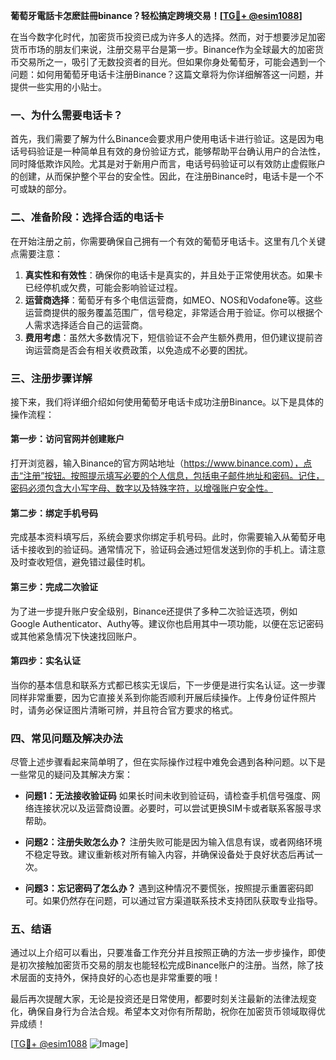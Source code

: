 **葡萄牙電話卡怎麽註冊binance？轻松搞定跨境交易！[[TG💪+ @esim1088](https://t.me/s/esim1088)]**

在当今数字化时代，加密货币投资已成为许多人的选择。然而，对于想要涉足加密货币市场的朋友们来说，注册交易平台是第一步。Binance作为全球最大的加密货币交易所之一，吸引了无数投资者的目光。但如果你身处葡萄牙，可能会遇到一个问题：如何用葡萄牙电话卡注册Binance？这篇文章将为你详细解答这一问题，并提供一些实用的小贴士。

### 一、为什么需要电话卡？

首先，我们需要了解为什么Binance会要求用户使用电话卡进行验证。这是因为电话号码验证是一种简单且有效的身份验证方式，能够帮助平台确认用户的合法性，同时降低欺诈风险。尤其是对于新用户而言，电话号码验证可以有效防止虚假账户的创建，从而保护整个平台的安全性。因此，在注册Binance时，电话卡是一个不可或缺的部分。

### 二、准备阶段：选择合适的电话卡

在开始注册之前，你需要确保自己拥有一个有效的葡萄牙电话卡。这里有几个关键点需要注意：

1. **真实性和有效性**：确保你的电话卡是真实的，并且处于正常使用状态。如果卡已经停机或欠费，可能会影响验证过程。
2. **运营商选择**：葡萄牙有多个电信运营商，如MEO、NOS和Vodafone等。这些运营商提供的服务覆盖范围广，信号稳定，非常适合用于验证。你可以根据个人需求选择适合自己的运营商。
3. **费用考虑**：虽然大多数情况下，短信验证不会产生额外费用，但仍建议提前咨询运营商是否会有相关收费政策，以免造成不必要的困扰。

### 三、注册步骤详解

接下来，我们将详细介绍如何使用葡萄牙电话卡成功注册Binance。以下是具体的操作流程：

#### 第一步：访问官网并创建账户
打开浏览器，输入Binance的官方网站地址（https://www.binance.com），点击“注册”按钮。按照提示填写必要的个人信息，包括电子邮件地址和密码。记住，密码必须包含大小写字母、数字以及特殊字符，以增强账户安全性。

#### 第二步：绑定手机号码
完成基本资料填写后，系统会要求你绑定手机号码。此时，你需要输入从葡萄牙电话卡接收到的验证码。通常情况下，验证码会通过短信发送到你的手机上。请注意及时查收短信，避免错过最佳时机。

#### 第三步：完成二次验证
为了进一步提升账户安全级别，Binance还提供了多种二次验证选项，例如Google Authenticator、Authy等。建议你也启用其中一项功能，以便在忘记密码或其他紧急情况下快速找回账户。

#### 第四步：实名认证
当你的基本信息和联系方式都已核实无误后，下一步便是进行实名认证。这一步骤同样非常重要，因为它直接关系到你能否顺利开展后续操作。上传身份证件照片时，请务必保证图片清晰可辨，并且符合官方要求的格式。

### 四、常见问题及解决办法

尽管上述步骤看起来简单明了，但在实际操作过程中难免会遇到各种问题。以下是一些常见的疑问及其解决方案：

- **问题1：无法接收验证码**
  如果长时间未收到验证码，请检查手机信号强度、网络连接状况以及运营商设置。必要时，可以尝试更换SIM卡或者联系客服寻求帮助。
  
- **问题2：注册失败怎么办？**
  注册失败可能是因为输入信息有误，或者网络环境不稳定导致。建议重新核对所有输入内容，并确保设备处于良好状态后再试一次。

- **问题3：忘记密码了怎么办？**
  遇到这种情况不要慌张，按照提示重置密码即可。如果仍然存在问题，可以通过官方渠道联系技术支持团队获取专业指导。

### 五、结语

通过以上介绍可以看出，只要准备工作充分并且按照正确的方法一步步操作，即使是初次接触加密货币交易的朋友也能轻松完成Binance账户的注册。当然，除了技术层面的支持外，保持良好的心态也是非常重要的哦！

最后再次提醒大家，无论是投资还是日常使用，都要时刻关注最新的法律法规变化，确保自身行为合法合规。希望本文对你有所帮助，祝你在加密货币领域取得优异成绩！

[[TG💪+ @esim1088](https://t.me/s/esim1088) ![Image](https://i.postimg.cc/4NQfJmqS/Snipaste-2025-05-13-00-14-12.png)]